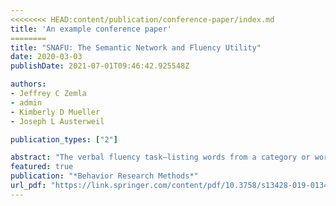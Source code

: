 ```yaml
---
<<<<<<<< HEAD:content/publication/conference-paper/index.md
title: 'An example conference paper'
========
title: "SNAFU: The Semantic Network and Fluency Utility"
date: 2020-03-03
publishDate: 2021-07-01T09:46:42.925548Z

authors:
- Jeffrey C Zemla
- admin
- Kimberly D Mueller
- Joseph L Austerweil

publication_types: ["2"]

abstract: "The verbal fluency task—listing words from a category or words that begin with a specific letter—is a common experimental paradigm that is used to diagnose memory impairments and to understand how we store and retrieve knowledge. Data from the verbal fluency task are analyzed in many different ways, often requiring manual coding that is time intensive and error-prone. Researchers have also used fluency data from groups or individuals to estimate semantic networks—latent representations of semantic memory that describe the relations between concepts—that further our understanding of how knowledge is encoded. However computational methods used to estimate networks are not standardized and can be difficult to implement, which has hindered widespread adoption. We present SNAFU: the Semantic Network and Fluency Utility, a tool for estimating networks from fluency data and automatizing traditional fluency analyses, including counting cluster switches and cluster sizes, intrusions, perseverations, and word frequencies. In this manuscript, we provide a primer on using the tool, illustrate its application by creating a semantic network for foods, and validate the tool by comparing results to trained human coders using multiple datasets."
featured: true
publication: "*Behavior Research Methods*"
url_pdf: "https://link.springer.com/content/pdf/10.3758/s13428-019-01343-w.pdf"
---
```



<!-- ---
title: "An example conference paper"
>>>>>>>> 03b83bb (Add content except resume and deployment info):content/zh/publication/zemla-2020-snafu/index.md

# Authors
# If you created a profile for a user (e.g. the default `admin` user), write the username (folder name) here
# and it will be replaced with their full name and linked to their profile.
authors:
  - admin
  - Robert Ford

# Author notes (optional)
author_notes:
  - 'Equal contribution'
  - 'Equal contribution'

date: '2013-07-01T00:00:00Z'
doi: ''

# Schedule page publish date (NOT publication's date).
publishDate: '2017-01-01T00:00:00Z'

# Publication type.
# Legend: 0 = Uncategorized; 1 = Conference paper; 2 = Journal article;
# 3 = Preprint / Working Paper; 4 = Report; 5 = Book; 6 = Book section;
# 7 = Thesis; 8 = Patent
publication_types: ['1']

# Publication name and optional abbreviated publication name.
publication: In *Wowchemy Conference*
publication_short: In *ICW*

abstract: Lorem ipsum dolor sit amet, consectetur adipiscing elit. Duis posuere tellus ac convallis placerat. Proin tincidunt magna sed ex sollicitudin condimentum. Sed ac faucibus dolor, scelerisque sollicitudin nisi. Cras purus urna, suscipit quis sapien eu, pulvinar tempor diam. Quisque risus orci, mollis id ante sit amet, gravida egestas nisl. Sed ac tempus magna. Proin in dui enim. Donec condimentum, sem id dapibus fringilla, tellus enim condimentum arcu, nec volutpat est felis vel metus. Vestibulum sit amet erat at nulla eleifend gravida.

# Summary. An optional shortened abstract.
summary: Lorem ipsum dolor sit amet, consectetur adipiscing elit. Duis posuere tellus ac convallis placerat. Proin tincidunt magna sed ex sollicitudin condimentum.

tags: []

# Display this page in the Featured widget?
featured: true

# Custom links (uncomment lines below)
# links:
# - name: Custom Link
#   url: http://example.org

url_pdf: ''
url_code: 'https://github.com/wowchemy/wowchemy-hugo-themes'
url_dataset: 'https://github.com/wowchemy/wowchemy-hugo-themes'
url_poster: ''
url_project: ''
url_slides: ''
url_source: 'https://github.com/wowchemy/wowchemy-hugo-themes'
url_video: 'https://youtube.com'

# Featured image
# To use, add an image named `featured.jpg/png` to your page's folder.
image:
  caption: 'Image credit: [**Unsplash**](https://unsplash.com/photos/pLCdAaMFLTE)'
  focal_point: ''
  preview_only: false

# Associated Projects (optional).
#   Associate this publication with one or more of your projects.
#   Simply enter your project's folder or file name without extension.
#   E.g. `internal-project` references `content/project/internal-project/index.md`.
#   Otherwise, set `projects: []`.
projects:
  - example

# Slides (optional).
#   Associate this publication with Markdown slides.
#   Simply enter your slide deck's filename without extension.
#   E.g. `slides: "example"` references `content/slides/example/index.md`.
#   Otherwise, set `slides: ""`.
slides: example
---

{{% callout note %}}
Click the _Cite_ button above to demo the feature to enable visitors to import publication metadata into their reference management software.
{{% /callout %}}

{{% callout note %}}
Create your slides in Markdown - click the _Slides_ button to check out the example.
{{% /callout %}}

Supplementary notes can be added here, including [code, math, and images](https://wowchemy.com/docs/writing-markdown-latex/). -->
